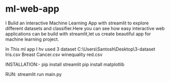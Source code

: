 # ml-web-app
I Bulid  an interactive Machine Learning App with streamlit to explore different datasets and classifier.Here you can see how easy interactive web applications can be build with streamlit,let us create beautiful app for machine learning project.

In This ml app I hv used 3 dataset
C:\Users\Santosh\Desktop\3-dataset
Iris.csv
Breast Cancer.csv
winequality red.csv


INSTALLATION:-
pip install streamlit
pip install matplotlib


RUN:
streamlit run main.py
